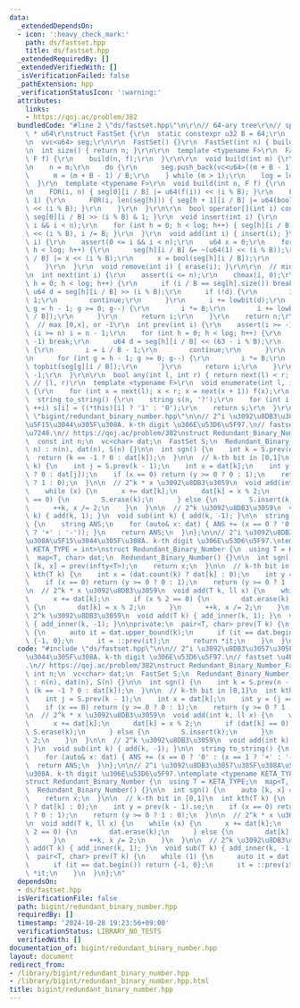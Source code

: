```yaml
---
data:
  _extendedDependsOn:
  - icon: ':heavy_check_mark:'
    path: ds/fastset.hpp
    title: ds/fastset.hpp
  _extendedRequiredBy: []
  _extendedVerifiedWith: []
  _isVerificationFailed: false
  _pathExtension: hpp
  _verificationStatusIcon: ':warning:'
  attributes:
    links:
    - https://qoj.ac/problem/382
  bundledCode: "#line 2 \"ds/fastset.hpp\"\n\r\n// 64-ary tree\r\n// space: (N/63)\
    \ * u64\r\nstruct FastSet {\r\n  static constexpr u32 B = 64;\r\n  int n, log;\r\
    \n  vvc<u64> seg;\r\n\r\n  FastSet() {}\r\n  FastSet(int n) { build(n); }\r\n\r\
    \n  int size() { return n; }\r\n\r\n  template <typename F>\r\n  FastSet(int n,\
    \ F f) {\r\n    build(n, f);\r\n  }\r\n\r\n  void build(int m) {\r\n    seg.clear();\r\
    \n    n = m;\r\n    do {\r\n      seg.push_back(vc<u64>((m + B - 1) / B));\r\n\
    \      m = (m + B - 1) / B;\r\n    } while (m > 1);\r\n    log = len(seg);\r\n\
    \  }\r\n  template <typename F>\r\n  void build(int n, F f) {\r\n    build(n);\r\
    \n    FOR(i, n) { seg[0][i / B] |= u64(f(i)) << (i % B); }\r\n    FOR(h, log -\
    \ 1) {\r\n      FOR(i, len(seg[h])) { seg[h + 1][i / B] |= u64(bool(seg[h][i]))\
    \ << (i % B); }\r\n    }\r\n  }\r\n\r\n  bool operator[](int i) const { return\
    \ seg[0][i / B] >> (i % B) & 1; }\r\n  void insert(int i) {\r\n    assert(0 <=\
    \ i && i < n);\r\n    for (int h = 0; h < log; h++) { seg[h][i / B] |= u64(1)\
    \ << (i % B), i /= B; }\r\n  }\r\n  void add(int i) { insert(i); }\r\n  void erase(int\
    \ i) {\r\n    assert(0 <= i && i < n);\r\n    u64 x = 0;\r\n    for (int h = 0;\
    \ h < log; h++) {\r\n      seg[h][i / B] &= ~(u64(1) << (i % B));\r\n      seg[h][i\
    \ / B] |= x << (i % B);\r\n      x = bool(seg[h][i / B]);\r\n      i /= B;\r\n\
    \    }\r\n  }\r\n  void remove(int i) { erase(i); }\r\n\r\n  // min[x,n) or n\r\
    \n  int next(int i) {\r\n    assert(i <= n);\r\n    chmax(i, 0);\r\n    for (int\
    \ h = 0; h < log; h++) {\r\n      if (i / B == seg[h].size()) break;\r\n     \
    \ u64 d = seg[h][i / B] >> (i % B);\r\n      if (!d) {\r\n        i = i / B +\
    \ 1;\r\n        continue;\r\n      }\r\n      i += lowbit(d);\r\n      for (int\
    \ g = h - 1; g >= 0; g--) {\r\n        i *= B;\r\n        i += lowbit(seg[g][i\
    \ / B]);\r\n      }\r\n      return i;\r\n    }\r\n    return n;\r\n  }\r\n\r\n\
    \  // max [0,x], or -1\r\n  int prev(int i) {\r\n    assert(i >= -1);\r\n    if\
    \ (i >= n) i = n - 1;\r\n    for (int h = 0; h < log; h++) {\r\n      if (i ==\
    \ -1) break;\r\n      u64 d = seg[h][i / B] << (63 - i % B);\r\n      if (!d)\
    \ {\r\n        i = i / B - 1;\r\n        continue;\r\n      }\r\n      i -= __builtin_clzll(d);\r\
    \n      for (int g = h - 1; g >= 0; g--) {\r\n        i *= B;\r\n        i +=\
    \ topbit(seg[g][i / B]);\r\n      }\r\n      return i;\r\n    }\r\n    return\
    \ -1;\r\n  }\r\n\r\n  bool any(int l, int r) { return next(l) < r; }\r\n\r\n \
    \ // [l, r)\r\n  template <typename F>\r\n  void enumerate(int l, int r, F f)\
    \ {\r\n    for (int x = next(l); x < r; x = next(x + 1)) f(x);\r\n  }\r\n\r\n\
    \  string to_string() {\r\n    string s(n, '?');\r\n    for (int i = 0; i < n;\
    \ ++i) s[i] = ((*this)[i] ? '1' : '0');\r\n    return s;\r\n  }\r\n};\n#line 2\
    \ \"bigint/redundant_binary_number.hpp\"\n\n// 2^i \u3092\u8DB3\u3057\u305F\u308A\
    \u5F15\u3044\u305F\u308A. k-th digit \u306E\u53D6\u5F97.\n// fastset \u4F7F\u7528\
    \u7248.\n// https://qoj.ac/problem/382\nstruct Redundant_Binary_Number_Fast {\n\
    \  const int n;\n  vc<char> dat;\n  FastSet S;\n  Redundant_Binary_Number_Fast(int\
    \ n) : n(n), dat(n), S(n) {}\n\n  int sgn() {\n    int k = S.prev(n - 1);\n  \
    \  return (k == -1 ? 0 : dat[k]);\n  }\n\n  // k-th bit in [0,1]\n  int kth(int\
    \ k) {\n    int j = S.prev(k - 1);\n    int x = dat[k];\n    int y = (j == -1\
    \ ? 0 : dat[j]);\n    if (x == 0) return (y >= 0 ? 0 : 1);\n    return (y >= 0\
    \ ? 1 : 0);\n  }\n\n  // 2^k * x \u3092\u8DB3\u3059\n  void add(int k, ll x) {\n\
    \    while (x) {\n      x += dat[k];\n      dat[k] = x % 2;\n      if (dat[k]\
    \ == 0) {\n        S.erase(k);\n      } else {\n        S.insert(k);\n      }\n\
    \      ++k, x /= 2;\n    }\n  }\n\n  // 2^k \u3092\u8DB3\u3059\n  void add(int\
    \ k) { add(k, 1); }\n  void sub(int k) { add(k, -1); }\n\n  string to_string()\
    \ {\n    string ANS;\n    for (auto& x: dat) { ANS += (x == 0 ? '0' : (x == 1\
    \ ? '+' : '-')); }\n    return ANS;\n  }\n};\n\n// 2^i \u3092\u8DB3\u3057\u305F\
    \u308A\u5F15\u3044\u305F\u308A. k-th digit \u306E\u53D6\u5F97.\ntemplate <typename\
    \ KETA_TYPE = int>\nstruct Redundant_Binary_Number {\n  using T = KETA_TYPE;\n\
    \  map<T, char> dat;\n  Redundant_Binary_Number() {}\n\n  int sgn() {\n    auto\
    \ [k, x] = prev(infty<T>);\n    return x;\n  }\n\n  // k-th bit in [0,1]\n  int\
    \ kth(T k) {\n    int x = (dat.count(k) ? dat[k] : 0);\n    int y = prev(k - 1).se;\n\
    \    if (x == 0) return (y >= 0 ? 0 : 1);\n    return (y >= 0 ? 1 : 0);\n  }\n\
    \n  // 2^k * x \u3092\u8DB3\u3059\n  void add(T k, ll x) {\n    while (x) {\n\
    \      x += dat[k];\n      if (x % 2 == 0) {\n        dat.erase(k);\n      } else\
    \ {\n        dat[k] = x % 2;\n      }\n      ++k, x /= 2;\n    }\n  }\n\n  //\
    \ 2^k \u3092\u8DB3\u3059\n  void add(T k) { add_inner(k, 1); }\n  void sub(T k)\
    \ { add_inner(k, -1); }\n\nprivate:\n  pair<T, char> prev(T k) {\n    while (1)\
    \ {\n      auto it = dat.upper_bound(k);\n      if (it == dat.begin()) return\
    \ {-1, 0};\n      it = ::prev(it);\n      return *it;\n    }\n  }\n};\n"
  code: "#include \"ds/fastset.hpp\"\n\n// 2^i \u3092\u8DB3\u3057\u305F\u308A\u5F15\
    \u3044\u305F\u308A. k-th digit \u306E\u53D6\u5F97.\n// fastset \u4F7F\u7528\u7248\
    .\n// https://qoj.ac/problem/382\nstruct Redundant_Binary_Number_Fast {\n  const\
    \ int n;\n  vc<char> dat;\n  FastSet S;\n  Redundant_Binary_Number_Fast(int n)\
    \ : n(n), dat(n), S(n) {}\n\n  int sgn() {\n    int k = S.prev(n - 1);\n    return\
    \ (k == -1 ? 0 : dat[k]);\n  }\n\n  // k-th bit in [0,1]\n  int kth(int k) {\n\
    \    int j = S.prev(k - 1);\n    int x = dat[k];\n    int y = (j == -1 ? 0 : dat[j]);\n\
    \    if (x == 0) return (y >= 0 ? 0 : 1);\n    return (y >= 0 ? 1 : 0);\n  }\n\
    \n  // 2^k * x \u3092\u8DB3\u3059\n  void add(int k, ll x) {\n    while (x) {\n\
    \      x += dat[k];\n      dat[k] = x % 2;\n      if (dat[k] == 0) {\n       \
    \ S.erase(k);\n      } else {\n        S.insert(k);\n      }\n      ++k, x /=\
    \ 2;\n    }\n  }\n\n  // 2^k \u3092\u8DB3\u3059\n  void add(int k) { add(k, 1);\
    \ }\n  void sub(int k) { add(k, -1); }\n\n  string to_string() {\n    string ANS;\n\
    \    for (auto& x: dat) { ANS += (x == 0 ? '0' : (x == 1 ? '+' : '-')); }\n  \
    \  return ANS;\n  }\n};\n\n// 2^i \u3092\u8DB3\u3057\u305F\u308A\u5F15\u3044\u305F\
    \u308A. k-th digit \u306E\u53D6\u5F97.\ntemplate <typename KETA_TYPE = int>\n\
    struct Redundant_Binary_Number {\n  using T = KETA_TYPE;\n  map<T, char> dat;\n\
    \  Redundant_Binary_Number() {}\n\n  int sgn() {\n    auto [k, x] = prev(infty<T>);\n\
    \    return x;\n  }\n\n  // k-th bit in [0,1]\n  int kth(T k) {\n    int x = (dat.count(k)\
    \ ? dat[k] : 0);\n    int y = prev(k - 1).se;\n    if (x == 0) return (y >= 0\
    \ ? 0 : 1);\n    return (y >= 0 ? 1 : 0);\n  }\n\n  // 2^k * x \u3092\u8DB3\u3059\
    \n  void add(T k, ll x) {\n    while (x) {\n      x += dat[k];\n      if (x %\
    \ 2 == 0) {\n        dat.erase(k);\n      } else {\n        dat[k] = x % 2;\n\
    \      }\n      ++k, x /= 2;\n    }\n  }\n\n  // 2^k \u3092\u8DB3\u3059\n  void\
    \ add(T k) { add_inner(k, 1); }\n  void sub(T k) { add_inner(k, -1); }\n\nprivate:\n\
    \  pair<T, char> prev(T k) {\n    while (1) {\n      auto it = dat.upper_bound(k);\n\
    \      if (it == dat.begin()) return {-1, 0};\n      it = ::prev(it);\n      return\
    \ *it;\n    }\n  }\n};\n"
  dependsOn:
  - ds/fastset.hpp
  isVerificationFile: false
  path: bigint/redundant_binary_number.hpp
  requiredBy: []
  timestamp: '2024-10-28 19:23:56+09:00'
  verificationStatus: LIBRARY_NO_TESTS
  verifiedWith: []
documentation_of: bigint/redundant_binary_number.hpp
layout: document
redirect_from:
- /library/bigint/redundant_binary_number.hpp
- /library/bigint/redundant_binary_number.hpp.html
title: bigint/redundant_binary_number.hpp
---
```

